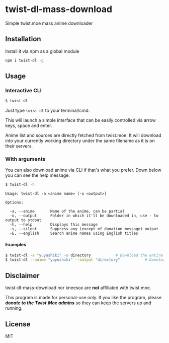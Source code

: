 # twist-dl-mass-download
Simple twist.moe mass anime downloader

## Installation

Install it via npm as a global module
```bash
npm i twist-dl -g
```

## Usage

### Interactive CLI
```bash
$ twist-dl
```
Just type `twist-dl` to your terminal/cmd.

This will launch a simple interface that can be easily controlled via arrow keys, space and enter.

Anime list and sources are directly fetched from twist.moe. It will download into your currently working directory under the same filename as it is on their servers.

### With arguments

You can also download anime via CLI if that's what you prefer. Down below you can see the help message.
```bash
$ twist-dl -h
```
```
Usage: twist-dl -a <anime name> [-o <output>]

Options:

  -a, --anime       Name of the anime, can be partial
  -o, --output      Folder in which it'll be downloaded in, use - to output to stdout
  -h, --help        Displays this message
  -s, --silent      Suppress any (except of donation message) output
  -E, --english     Search anime names using English titles
```
#### Examples
```bash
$ twist-dl -a "yuyushiki" -o directory           # Download the entire of Yuyushiki
$ twist-dl --anime "yuyushiki" --output "directory"           # Download the entire of Yuyushiki
```

## Disclaimer

twist-dl-mass-download nor kneesox are **not** affiliated with twist.moe.

This program is made for personal-use only. If you like the program, please ***donate to the Twist.Moe admins*** so they can keep the servers up and running.

## License

MIT
